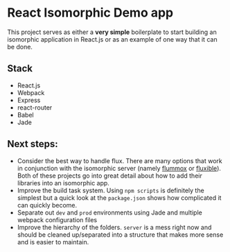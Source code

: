 # React Isomorphic Demo app

This project serves as either a **very simple** boilerplate to start building an isomorphic application in React.js or as an example of one way that it can be done.

## Stack

- React.js
- Webpack
- Express
- react-router
- Babel
- Jade

## Next steps:

- Consider the best way to handle flux. There are many options that work in conjunction with the isomorphic server (namely [flummox](https://github.com/acdlite/flummox) or [fluxible](http://fluxible.io/)).  Both of these projects go into great detail about how to add their libraries into an isomorphic app.
- Improve the build task system. Using `npm scripts` is definitely the simplest but a quick look at the `package.json` shows how complicated it can quickly become.
- Separate out `dev` and `prod` environments using Jade and multiple webpack configuration files
- Improve the hierarchy of the folders. `server` is a mess right now and should be cleaned up/separated into a structure that makes more sense and is easier to maintain.
